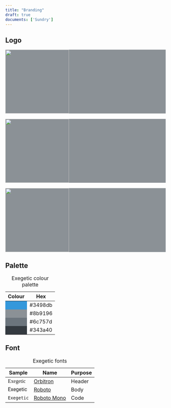 ```yaml
---
title: "Branding"
draft: true
documents: ['Sundry']
---
```


## Logo

<div style="background-color: #8b9196;">
	<img src="/img/exegetic-logo.svg" height="200px">
</div>
<br>
<div style="background-color: #8b9196;">
	<img src="/img/exegetic-banner-white.svg" height="200px">
</div>
<br>
<div style="background-color: #8b9196;">
	<img src="/img/exegetic-banner-black.svg" height="200px">
</div>

## Palette

<table class="table table-bordered table-sm">
	<caption>Exegetic colour palette</caption>
	<thead class="thead-dark">
		<tr>
			<th>Colour</th>
			<th>Hex</th>
		</tr>
	</thead>
	<tbody>
		<tr>
			<td style="background-color: #3498db;"></td>
			<td>#3498db</td>
		</tr>
		<tr>
			<td style="background-color: #8b9196;"></td>
			<td>#8b9196</td>
		</tr>
		<tr>
			<td style="background-color: #6c757d;"></td>
			<td>#6c757d</td>
		</tr>
		<tr>
			<td style="background-color: #343a40;"></td>
			<td>#343a40</td>
		</tr>
	</tbody>
</table>

## Font

<table class="table table-bordered table-sm">
	<caption>Exegetic fonts</caption>
	<thead class="thead-dark">
		<tr>
			<th>Sample</th>
			<th>Name</th>
			<th>Purpose</th>
		</tr>
	</thead>
	<tbody>
		<tr>
			<td style="font-family: Orbitron;">Exegetic</td>
			<td><a href="https://fonts.google.com/specimen/Orbitron">Orbitron</a></td>
			<td>Header</td>
		</tr>
		<tr>
			<td style="font-family: Roboto;">Exegetic</td>
			<td><a href="https://fonts.google.com/specimen/Roboto">Roboto</a></td>
			<td>Body</td>
		</tr>
		<tr>
			<td style="font-family: Roboto Mono;"><code>Exegetic</code></td>
			<td><a href="https://fonts.google.com/specimen/Roboto+Mono">Roboto Mono</a></td>
			<td>Code</td>
		</tr>
	</tbody>
</table>